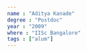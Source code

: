 ```yaml
---
name : "Aditya Kanade"
degree : "Postdoc"
year : "2009"
where : "IISc Bangalore"
tags : ["alum"]
---
```

